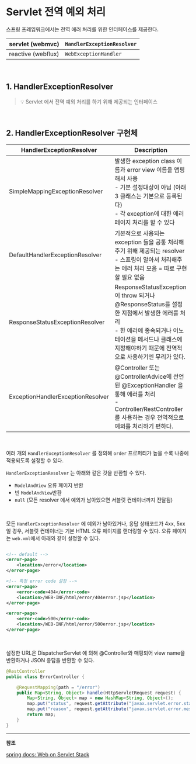 # Servlet 전역 예외 처리
스프링 프레임워크에서는 전역 에러 처리를 위한 인터페이스를 제공한다.

| servlet (webmvc) | `HandlerExceptionResolver` |
| --- | --- |
| reactive (webflux) | `WebExceptionHandler` |

<br />

## 1. HandlerExceptionResolver

> 💡 Servlet 에서 전역 예외 처리를 하기 위해 제공되는 인터페이스

<br /> 

## 2. HandlerExceptionResolver 구현체

| HandlerExceptionResolver | Description |
| --- | --- |
| SimpleMappingExceptionResolver | 발생한 exception class 이름과 error view 이름을 맵핑해서 사용 <br /> - 기본 설정대상이 아님 (아래 3 클래스는 기본으로 등록된다) <br /> - 각 exception에 대한 에러 페이지 처리를 할 수 있다 |
| DefaultHandlerExceptionResolver | 기본적으로 사용되는 exception 들을 공통 처리해주기 위해 제공되는 resolver <br /> - 스프링이 알아서 처리해주는 에러 처리 모음 = 따로 구현할 필요 없음 |
| ResponseStatusExceptionResolver | ResponseStatusException이 throw 되거나 @ResponseStatus를 설정한 지점에서 발생한 에러를 처리 <br /> - 한 에러에 종속되거나 어노테이션을 메서드나 클래스에 지정해야하기 때문에 전역적으로 사용하기엔 무리가 있다. |
| ExceptionHandlerExceptionResolver | @Controller 또는 @ControllerAdvice에 선언된 @ExceptionHandler 을 통해 에러를 처리 <br /> - Controller/RestController를 사용하는 경우 전역적으로 예외를 처리하기 편하다. |

<br />

여러 개의 `HandlerExceptionResolver` 를 정의해 `order` 프로퍼티가 높을 수록 나중에 적용되도록 설정할 수 있다.

`HandlerExceptionResolver` 는 아래와 같은 것을 반환할 수 있다.

- `ModelAndView` 오류 페이지 반환
- 빈 `ModelAndView`반환
- `null` (모든 resolver 에서 예외가 남아있으면 서블릿 컨테이너까지 전달됨)

<br />

모든 `HandlerExceptionResolver` 에 예외가 남아있거나, 응답 상태코드가 4xx, 5xx 일 경우, 서블릿 컨테이너는 기본 HTML 오류 페이지를 랜더링할 수 있다. 오류 페이지는 `web.xml`에서 아래와 같이 설정할 수 있다.

```xml

<!-- default -->
<error-page>
    <location>/error</location>
</error-page>

<!-- 특정 error code 설정 -->
<error-page>
	<error-code>404</error-code>
	<location>/WEB-INF/html/error/404error.jsp</location>
</error-page>

<error-page>
	<error-code>500</error-code>
	<location>/WEB-INF/html/error/500error.jsp</location>
</error-page>
```

<br />

설정한 URL은 DispatcherServlet 에 의해 @Controller와 매핑되어 view name을 반환하거나 JSON 응답을 반환할 수 있다. 

```java
@RestController
public class ErrorController {

    @RequestMapping(path = "/error")
    public Map<String, Object> handle(HttpServletRequest request) {
        Map<String, Object> map = new HashMap<String, Object>();
        map.put("status", request.getAttribute("javax.servlet.error.status_code"));
        map.put("reason", request.getAttribute("javax.servlet.error.message"));
        return map;
    }
}
```

---

**참조**

[spring docs: Web on Servlet Stack](https://docs.spring.io/spring-framework/docs/5.1.6.RELEASE/spring-framework-reference/web.html#mvc-exceptionhandlers)